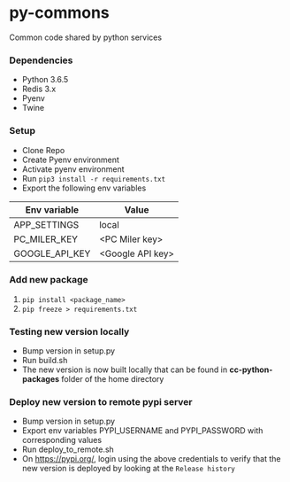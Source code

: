 # py-commons
Common code shared by python services

### Dependencies

* Python 3.6.5
* Redis 3.x
* Pyenv
* Twine

### Setup

* Clone Repo
* Create Pyenv environment
* Activate pyenv environment
* Run `pip3 install -r requirements.txt`
* Export the following env variables

Env variable | Value
--- | --- 
APP_SETTINGS | local
PC_MILER_KEY | &lt;PC Miler key&gt;
GOOGLE_API_KEY | &lt;Google API key&gt;

### Add new package

1. `pip install <package_name>`
2. `pip freeze > requirements.txt`

### Testing new version locally
* Bump version in setup.py
* Run build.sh
* The new version is now built locally that can be found in **cc-python-packages** folder of the home directory

### Deploy new version to remote pypi server
* Bump version in setup.py
* Export env variables PYPI_USERNAME and PYPI_PASSWORD with corresponding values
* Run deploy_to_remote.sh
* On https://pypi.org/, login using the above credentials to verify that the new version is deployed by looking at the `Release history`
